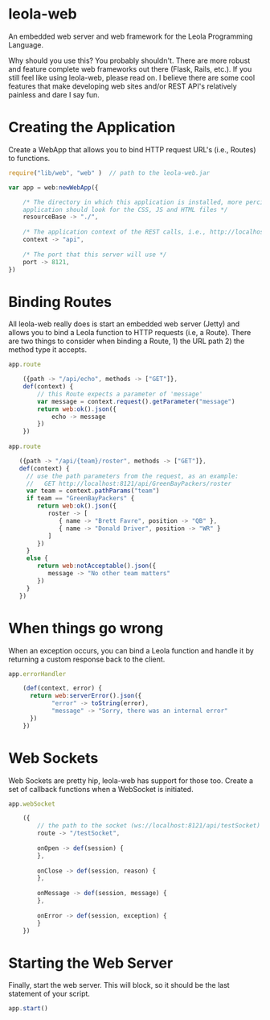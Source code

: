 # leola-web
An embedded web server and web framework for the Leola Programming Language.

Why should you use this?
You probably shouldn't.  There are more robust and feature complete web frameworks out there (Flask, Rails, etc.).  If you still feel like using leola-web, please read on.  I believe there are some cool features that make developing web sites and/or REST API's relatively painless and dare I say fun.

Creating the Application
====
Create a WebApp that allows you to bind HTTP request URL's (i.e., Routes) to functions.

````javascript
require("lib/web", "web" )  // path to the leola-web.jar

var app = web:newWebApp({

    /* The directory in which this application is installed, more percisely, where the
    application should look for the CSS, JS and HTML files */
    resourceBase -> "./",
    
    /* The application context of the REST calls, i.e., http://localhost/[context]/ */
    context -> "api",
    
    /* The port that this server will use */
    port -> 8121,
})
````

Binding Routes
====
All leola-web really does is start an embedded web server (Jetty) and allows you to bind a Leola function to HTTP requests (i.e, a Route).  There are two things to consider when binding a Route, 1) the URL path 2) the method type it accepts.

````javascript
app.route

    ({path -> "/api/echo", methods -> ["GET"]},
    def(context) {            
        // this Route expects a parameter of 'message'
        var message = context.request().getParameter("message")                
        return web:ok().json({
            echo -> message
        })
    })
    
app.route

   ({path -> "/api/{team}/roster", methods -> ["GET"]},
   def(context) {
     // use the path parameters from the request, as an example: 
     //   GET http://localhost:8121/api/GreenBayPackers/roster
     var team = context.pathParams("team")
     if team == "GreenBayPackers" {
        return web:ok().json({
           roster -> [
              { name -> "Brett Favre", position -> "QB" },
              { name -> "Donald Driver", position -> "WR" }
           ]
        })
     }
     else {
        return web:notAcceptable().json({
           message -> "No other team matters"
        })
     }
   })
````    
    
When things go wrong
====
When an exception occurs, you can bind a Leola function and handle it by returning a custom response back to the client.

````javascript
app.errorHandler

    (def(context, error) {
      return web:serverError().json({
            "error" -> toString(error),
            "message" -> "Sorry, there was an internal error"
      })  
    })
````    

Web Sockets
====
Web Sockets are pretty hip, leola-web has support for those too.  Create a set of callback functions when a WebSocket is initiated.

````javascript    
app.webSocket

    ({
        // the path to the socket (ws://localhost:8121/api/testSocket)
        route -> "/testSocket",
        
        onOpen -> def(session) {
        },
        
        onClose -> def(session, reason) {
        },
        
        onMessage -> def(session, message) {            
        },
        
        onError -> def(session, exception) {
        }        
    })
````

Starting the Web Server
====
Finally, start the web server.  This will block, so it should be the last statement of your script.

````javascript
app.start()    
````
